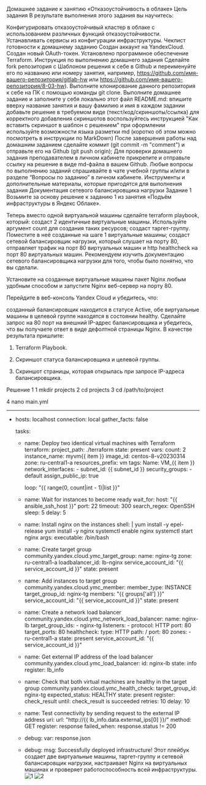 Домашнее задание к занятию «Отказоустойчивость в облаке»
Цель задания
В результате выполнения этого задания вы научитесь:

Конфигурировать отказоустойчивый кластер в облаке с использованием различных функций отказоустойчивости.
Устанавливать сервисы из конфигурации инфраструктуры.
Чеклист готовности к домашнему заданию
Создан аккаунт на YandexCloud.
Создан новый OAuth-токен.
Установлено программное обеспечение  Terraform.
Инструкция по выполнению домашнего задания
Сделайте fork репозитория c Шаблоном решения к себе в Github и переименуйте его по названию или номеру занятия, например, https://github.com/имя-вашего-репозитория/gitlab-hw или https://github.com/имя-вашего-репозитория/8-03-hw).
Выполните клонирование данного репозитория к себе на ПК с помощью команды git clone.
Выполните домашнее задание и заполните у себя локально этот файл README.md:
впишите вверху название занятия и вашу фамилию и имя
в каждом задании добавьте решение в требуемом виде (текст/код/скриншоты/ссылка)
для корректного добавления скриншотов воспользуйтесь инструкцией "Как вставить скриншот в шаблон с решением"
при оформлении используйте возможности языка разметки md (коротко об этом можно посмотреть в инструкции по MarkDown)
После завершения работы над домашним заданием сделайте коммит (git commit -m "comment") и отправьте его на Github (git push origin);
Для проверки домашнего задания преподавателем в личном кабинете прикрепите и отправьте ссылку на решение в виде md-файла в вашем Github.
Любые вопросы по выполнению заданий спрашивайте в чате учебной группы и/или в разделе “Вопросы по заданию” в личном кабинете.
Инструменты и дополнительные материалы, которые пригодятся для выполнения задания
Документация сетевого балансировщика нагрузки
Задание 1
Возьмите за основу решение к заданию 1 из занятия «Подъём инфраструктуры в Яндекс Облаке».

Теперь вместо одной виртуальной машины сделайте terraform playbook, который:
создаст 2 идентичные виртуальные машины. Используйте аргумент count для создания таких ресурсов;
создаст таргет-группу. Поместите в неё созданные на шаге 1 виртуальные машины;
создаст сетевой балансировщик нагрузки, который слушает на порту 80, отправляет трафик на порт 80 виртуальных машин и http healthcheck на порт 80 виртуальных машин.
Рекомендуем изучить документацию сетевого балансировщика нагрузки для того, чтобы было понятно, что вы сделали.

Установите на созданные виртуальные машины пакет Nginx любым удобным способом и запустите Nginx веб-сервер на порту 80.

Перейдите в веб-консоль Yandex Cloud и убедитесь, что:

созданный балансировщик находится в статусе Active,
обе виртуальные машины в целевой группе находятся в состоянии healthy.
Сделайте запрос на 80 порт на внешний IP-адрес балансировщика и убедитесь, что вы получаете ответ в виде дефолтной страницы Nginx.
В качестве результата пришлите:

1. Terraform Playbook.

2. Скриншот статуса балансировщика и целевой группы.

3. Скриншот страницы, которая открылась при запросе IP-адреса балансировщика.

Решение 1
1 mkdir projects
2 cd projects
3 cd /path/to/project

4 nano main.yml
      
---
- hosts: localhost
  connection: local
  gather_facts: false
  
  tasks:
    - name: Deploy two identical virtual machines with Terraform
      terraform:
        project_path: ./terraform
        state: present
        vars:
          count: 2
          instance_name: myvm{{ item }}
          image_id: centos-8-v20230314
          zone: ru-central1-a
          resources_prefix: vm
          tags:
            Name: VM_{{ item }}
          network_interfaces:
            - subnet_id: {{ subnet_id }}
              security_groups:
                - default
              assign_public_ip: true

      loop: "{{ range(0, count|int - 1)|list }}"
    
    - name: Wait for instances to become ready
      wait_for:
        host: "{{ ansible_ssh_host }}"
        port: 22
        timeout: 300
        search_regex: OpenSSH
        sleep: 5
        delay: 5
      
    - name: Install nginx on the instances
      shell: |
        yum install -y epel-release
        yum install -y nginx
        systemctl enable nginx
        systemctl start nginx
      args:
        executable: /bin/bash

    - name: Create target group
      community.yandex.cloud.ymc_target_group:
        name: nginx-tg
        zone: ru-central1-a
        loadbalancer_id: lb-nginx
        service_account_id: "{{ service_account_id }}"
        state: present

    - name: Add instances to target group
      community.yandex.cloud.ymc_member:
        member_type: INSTANCE
        target_group_id: nginx-tg
        members: "{{ groups['all'] }}"
        service_account_id: "{{ service_account_id }}"
        state: present

    - name: Create a network load balancer
      community.yandex.cloud.ymc_network_load_balancer:
        name: nginx-lb
        target_group_ids:
          - nginx-tg
        listeners:
          - protocol: HTTP
            port: 80
            target_ports: 80
            healthcheck:
              type: HTTP
              path: /
              port: 80
        zones:
          - ru-central1-a
        state: present
        service_account_id: "{{ service_account_id }}"

    - name: Get external IP address of the load balancer
      community.yandex.cloud.ymc_load_balancer:
        id: nginx-lb
        state: info
      register: lb_info

    - name: Check that both virtual machines are healthy in the target group
      community.yandex.cloud.ymc_health_check:
        target_group_id: nginx-tg
        expected_status: HEALTHY
        state: present
      register: check_result
      until: check_result is succeeded
      retries: 10
      delay: 10

    - name: Test connectivity by sending request to the external IP address
      uri:
        url: "http://{{ lb_info.data.external_ips[0] }}/"
        method: GET
      register: response
      failed_when: response.status != 200

    - debug:
        var: response.json

    - debug:
        msg: Successfully deployed infrastructure!
Этот плейбук создает две виртуальные машины, таргет-группу и сетевой балансировщик нагрузки, настраивает Nginx на виртуальных машинах и проверяет работоспособность всей инфраструктуры.
![1](https://github.com/user-attachments/assets/27123798-8aaa-4c32-aafd-1dbdb6d72c16)
![2](https://github.com/user-attachments/assets/84af34da-5730-4d22-bd49-f2379348966c)
